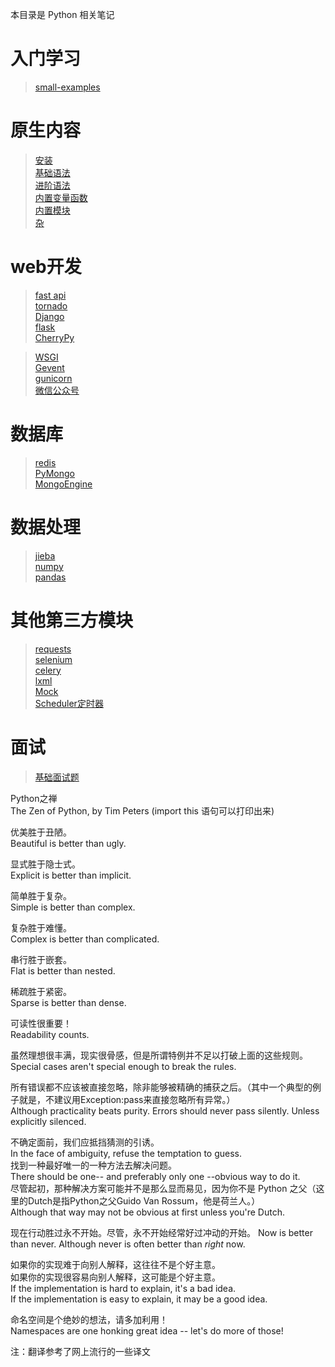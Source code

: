 本目录是 Python 相关笔记

# 入门学习
>[small-examples](./入门小范例/README.md)

# 原生内容
> [安装](./0.安装/)  
> [基础语法](./1.基础语法/)  
> [进阶语法](./2.进阶语法/)  
> [内置变量函数](./3.内置变量函数/)  
> [内置模块](./4.内置模块/)  
> [杂](./6.杂/)  

# web开发
> [fast api](./Web/fast_api/)  
> [tornado](./Web/tornado/)  
> [Django](./Web/Django/)  
> [flask](./Web/flask/)  
> [CherryPy](./Web/CherryPy/)  

> [WSGI](./Web/WSGI.md)  
> [Gevent](./Web/gevent/)  
> [gunicorn](./Web/gunicorn/)  
> [微信公众号](./Web/微信公众号/)  

# 数据库
> [redis](数据库/redis.py)  
> [PyMongo](数据库/MongoDB-pymongo.py)  
> [MongoEngine](数据库/MongoDB-mongoengine.py)

# 数据处理
> [jieba](数据处理/jieba.md)  
> [numpy](数据处理/numpy/)  
> [pandas](数据处理/pandas.md)  

# 其他第三方模块
> [requests](./5.第三方模块/requests.md)  
> [selenium](./5.第三方模块/selenium.md)  
> [celery](./5.第三方模块/celery.py)  
> [lxml](./5.第三方模块/lxml-xpath.md)  
> [Mock](./5.第三方模块/5.6.mock.py)  
> [Scheduler定时器](./5.第三方模块/5.4.Scheduler定时器.py)  

# 面试
> [基础面试题](./Python面试宝典-基础篇.md)


Python之禅  
The Zen of Python, by Tim Peters
(import this 语句可以打印出来)

优美胜于丑陋。  
Beautiful is better than ugly.  

显式胜于隐士式。  
Explicit is better than implicit.  

简单胜于复杂。  
Simple is better than complex.  

复杂胜于难懂。  
Complex is better than complicated.

串行胜于嵌套。  
Flat is better than nested.  

稀疏胜于紧密。  
Sparse is better than dense.

可读性很重要！  
Readability counts.

虽然理想很丰满，现实很骨感，但是所谓特例并不足以打破上面的这些规则。   
Special cases aren't special enough to break the rules.

所有错误都不应该被直接忽略，除非能够被精确的捕获之后。（其中一个典型的例子就是，不建议用Exception:pass来直接忽略所有异常。）  
Although practicality beats purity.
Errors should never pass silently.
Unless explicitly silenced.

不确定面前，我们应抵挡猜测的引诱。  
In the face of ambiguity, refuse the temptation to guess.  
找到一种最好唯一的一种方法去解决问题。  
There should be one-- and preferably only one --obvious way to do it.  
尽管起初，那种解决方案可能并不是那么显而易见，因为你不是 Python 之父（这里的Dutch是指Python之父Guido Van Rossum，他是荷兰人。）  
Although that way may not be obvious at first unless you're Dutch.  

现在行动胜过永不开始。尽管，永不开始经常好过冲动的开始。
Now is better than never.
Although never is often better than *right* now.

如果你的实现难于向别人解释，这往往不是个好主意。  
如果你的实现很容易向别人解释，这可能是个好主意。  
If the implementation is hard to explain, it's a bad idea.  
If the implementation is easy to explain, it may be a good idea.  

命名空间是个绝妙的想法，请多加利用！  
Namespaces are one honking great idea -- let's do more of those!  

注：翻译参考了网上流行的一些译文

